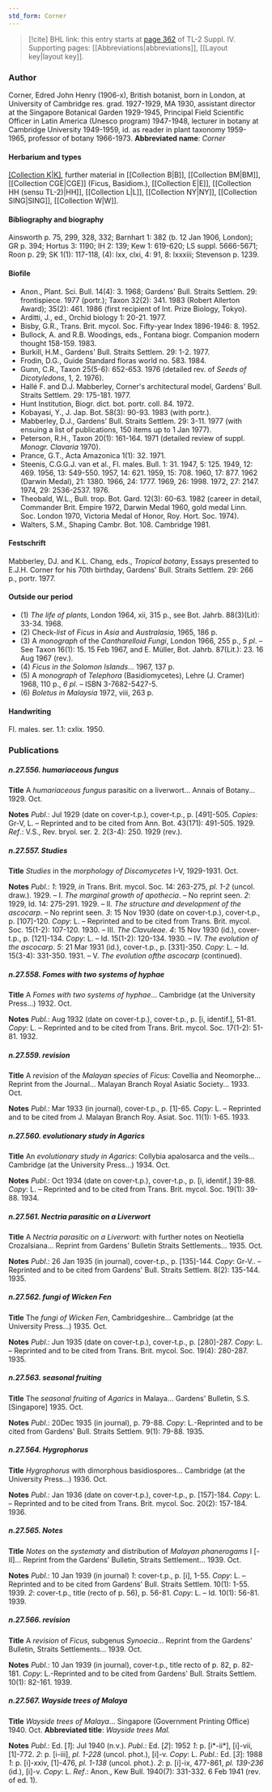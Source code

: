 ```yaml
---
std_form: Corner
---
```


> [!cite] BHL link: this entry starts at [page 362](https://www.biodiversitylibrary.org/page/33266039) of TL-2 Suppl. IV.
> Supporting pages: [[Abbreviations|abbreviations]], [[Layout key|layout key]].

### Author

Corner, Edred John Henry (1906-x), British botanist, born in London, at University of Cambridge res. grad. 1927-1929, MA 1930, assistant director at the Singapore Botanical Garden 1929-1945, Principal Field Scientific Officer in Latin America (Unesco program) 1947-1948, lecturer in botany at Cambridge University 1949-1959, id. as reader in plant taxonomy 1959-1965, professor of botany 1966-1973. 
**Abbreviated name**: *Corner*

#### Herbarium and types

[[Collection K|K]](1400), further material in [[Collection B|B]], [[Collection BM|BM]], [[Collection CGE|CGE]] (Ficus, Basidiom.), [[Collection E|E]], [[Collection HH (sensu TL-2)|HH]], [[Collection L|L]], [[Collection NY|NY]], [[Collection SING|SING]], [[Collection W|W]].

#### Bibliography and biography

Ainsworth p. 75, 299, 328, 332; Barnhart 1: 382 (b. 12 Jan 1906, London); GR p. 394; Hortus 3: 1190; IH 2: 139; Kew 1: 619-620; LS suppl. 5666-5671; Roon p. 29; SK 1(1): 117-118, (4): lxx, clxi, 4: 91, 8: lxxxiii; Stevenson p. 1239.

#### Biofile

- Anon., Plant. Sci. Bull. 14(4): 3. 1968; Gardens' Bull. Straits Settlem. 29: frontispiece. 1977 (portr.); Taxon 32(2): 341. 1983 (Robert Allerton Award); 35(2): 461. 1986 (first recipient of Int. Prize Biology, Tokyo).
- Arditti, J., ed., Orchid biology 1: 20-21. 1977.
- Bisby, G.R., Trans. Brit. mycol. Soc. Fifty-year Index 1896-1946: 8. 1952.
- Bullock, A. and R.B. Woodings, eds., Fontana biogr. Companion modern thought 158-159. 1983.
- Burkill, H.M., Gardens' Bull. Straits Settlem. 29: 1-2. 1977.
- Frodin, D.G., Guide Standard floras world no. 583. 1984.
- Gunn, C.R., Taxon 25(5-6): 652-653. 1976 (detailed rev. of *Seeds of Dicotyledons*, 1, 2. 1976).
- Hallé F. and D.J. Mabberley, Corner's architectural model, Gardens' Bull. Straits Settlem. 29: 175-181. 1977.
- Hunt Institution, Biogr. dict. bot. portr. coll. 84. 1972.
- Kobayasi, Y., J. Jap. Bot. 58(3): 90-93. 1983 (with portr.).
- Mabberley, D.J., Gardens' Bull. Straits Settlem. 29: 3-11. 1977 (with ensuing a list of publications, 150 items up to 1 Jan 1977).
- Peterson, R.H., Taxon 20(1): 161-164. 1971 (detailed review of suppl. *Monogr. Clavaria* 1970).
- Prance, G.T., Acta Amazonica 1(1): 32. 1971.
- Steenis, C.G.G.J. van et al., Fl. males. Bull. 1: 31. 1947, 5: 125. 1949, 12: 469. 1956, 13: 549-550. 1957, 14: 621. 1959, 15: 708. 1960, 17: 877. 1962 (Darwin Medal), 21: 1380. 1966, 24: 1777. 1969, 26: 1998. 1972, 27: 2147. 1974, 29: 2536-2537. 1976.
- Theobald, W.L., Bull. trop. Bot. Gard. 12(3): 60-63. 1982 (career in detail, Commander Brit. Empire 1972, Darwin Medal 1960, gold medal Linn. Soc. London 1970, Victoria Medal of Honor, Roy. Hort. Soc. 1974).
- Walters, S.M., Shaping Cambr. Bot. 108. Cambridge 1981.

#### Festschrift

Mabberley, DJ. and K.L. Chang, eds., *Tropical botany*, Essays presented to E.J.H. Corner for his 70th birthday, Gardens' Bull. Straits Settlem. 29: 266 p., portr. 1977.

#### Outside our period

- (1) *The life of plants*, London 1964, xii, 315 p., see Bot. Jahrb. 88(3)(Lit): 33-34. 1968.
- (2) Check-*list* of *Ficus* in *Asia* and *Australasia*, 1965, 186 p.
- (3) A *monograph* of the *Cantharelloid Fungi*, London 1966, 255 p., *5 pl*. – See Taxon 16(1): 15. 15 Feb 1967, and E. Müller, Bot. Jahrb. 87(Lit.): 23. 16 Aug 1967 (rev.).
- (4) *Ficus in the Solomon Islands*... 1967, 137 p.
- (5) A *monograph* of *Telephora* (Basidiomycetes), Lehre (J. Cramer) 1968, 110 p., *6 pl*. – ISBN 3-7682-5427-5.
- (6) *Boletus in Malaysia* 1972, viii, 263 p.

#### Handwriting

Fl. males. ser. 1.1: cxlix. 1950.

### Publications

##### n.27.556. humariaceous fungus

**Title**
A *humariaceous fungus* parasitic on a liverwort... Annais of Botany... 1929. Oct.

**Notes**
*Publ*.: Jul 1929 (date on cover-t.p.), cover-t.p., p. \[491\]-505. *Copies*: Gr-V, L. – Reprinted and to be cited from Ann. Bot. 43(171): 491-505. 1929.
*Ref*.: V.S., Rev. bryol. ser. 2. 2(3-4): 250. 1929 (rev.).

##### n.27.557. Studies

**Title**
*Studies* in the *morphology of Discomycetes* I-V, 1929-1931. Oct.

**Notes**
*Publ*.: *1*: 1929, *in* Trans. Brit. mycol. Soc. 14: 263-275, *pl. 1-2* (uncol. draw.). 1929. – I. *The* *marginal growth of apothecia*. – No reprint seen.
*2*: 1929, Id. 14: 275-291. 1929. – II. *The structure and development of the ascocarp*. – No reprint seen.
*3*: 15 Nov 1930 (date on cover-t.p.), cover-t.p., p. \[107\]-120. *Copy*: L. – Reprinted and to be cited from Trans. Brit. mycol. Soc. 15(1-2): 107-120. 1930. – III. *The Clavuleae*.
*4*: 15 Nov 1930 (id.), cover-t.p., p. \[121\]-134. *Copy*: L. – Id. 15(1-2): 120-134. 1930. – IV.
*The evolution of the ascocarp*.
*5*: 21 Mar 1931 (id.), cover-t.p., p. \[331\]-350. *Copy*: L. – Id. 15(3-4): 331-350. 1931. – V.
*The evolution ofthe ascocarp* (continued).

##### n.27.558. Fomes with two systems of hyphae

**Title**
A *Fomes with two systems of hyphae*... Cambridge (at the University Press...) 1932. Oct.

**Notes**
*Publ*.: Aug 1932 (date on cover-t.p.), cover-t.p., p. \[i, identif.\], 51-81. *Copy*: L. – Reprinted and to be cited from Trans. Brit. mycol. Soc. 17(1-2): 51-81. 1932.

##### n.27.559. revision

**Title**
A *revision* of the *Malayan species* of *Ficus*: Covellia and Neomorphe... Reprint from the Journal... Malayan Branch Royal Asiatic Society... 1933. Oct.

**Notes**
*Publ*.: Mar 1933 (in journal), cover-t.p., p. \[1\]-65. *Copy*: L. – Reprinted and to be cited from J. Malayan Branch Roy. Asiat. Soc. 11(1): 1-65. 1933.

##### n.27.560. evolutionary study in Agarics

**Title**
An *evolutionary study in Agarics*: Collybia apalosarca and the veils... Cambridge (at the University Press...) 1934. Oct.

**Notes**
*Publ*.: Oct 1934 (date on cover-t.p.), cover-t.p., p. \[i, identif.\] 39-88. *Copy*: L. – Reprinted and to be cited from Trans. Brit. mycol. Soc. 19(1): 39-88. 1934.

##### n.27.561. Nectria parasitic on a Liverwort

**Title**
A *Nectria parasitic on a Liverwort*: with further notes on Neotiella Crozalsiana... Reprint from Gardens' Bulletin Straits Settlements... 1935. Oct.

**Notes**
*Publ*.: 26 Jan 1935 (in journal), cover-t.p., p. \[135\]-144. *Copy*: Gr-V.. – Reprinted and to be cited from Gardens' Bull. Straits Settlem. 8(2): 135-144. 1935.

##### n.27.562. fungi of Wicken Fen

**Title**
The *fungi of Wicken Fen*, Cambridgeshire... Cambridge (at the University Press...) 1935. Oct.

**Notes**
*Publ*.: Jun 1935 (date on cover-t.p.), cover-t.p., p. \[280\]-287. *Copy*: L. – Reprinted and to be cited from Trans. Brit. mycol. Soc. 19(4): 280-287. 1935.

##### n.27.563. seasonal fruiting

**Title**
The *seasonal fruiting* of *Agarics* in Malaya... Gardens' Bulletin, S.S. \[Singapore\] 1935. Oct.

**Notes**
*Publ*.: 20Dec 1935 (in journal), p. 79-88. *Copy*: L.-Reprinted and to be cited from Gardens' Bull. Straits Settlem. 9(1): 79-88. 1935.

##### n.27.564. Hygrophorus

**Title**
*Hygrophorus* with dimorphous basidiospores... Cambridge (at the University Press...) 1936. Oct.

**Notes**
*Publ*.: Jan 1936 (date on cover-t.p.), cover-t.p., p. \[157\]-184. *Copy*: L. – Reprinted and to be cited from Trans. Brit. mycol. Soc. 20(2): 157-184. 1936.

##### n.27.565. Notes

**Title**
*Notes* on the *systematy* and distribution of *Malayan phanerogams* I \[-II\]... Reprint from the Gardens' Bulletin, Straits Settlement... 1939. Oct.

**Notes**
*Publ*.: 10 Jan 1939 (in journal)
*1*: cover-t.p., p. \[i\], 1-55. *Copy*: L. – Reprinted and to be cited from Gardens' Bull. Straits Settlem. 10(1): 1-55. 1939.
*2*: cover-t.p., title (recto of p. 56), p. 56-81. *Copy*: L. – Id. 10(1): 56-81. 1939.

##### n.27.566. revision

**Title**
A *revision* of *Ficus*, subgenus *Synoecia*... Reprint from the Gardens' Bulletin, Straits Settlements... 1939. Oct.

**Notes**
*Publ*.: 10 Jan 1939 (in journal), cover-t.p., title recto of p. 82, p. 82-181. *Copy*: L.-Reprinted and to be cited from Gardens' Bull. Straits Settlem. 10(1): 82-161. 1939.

##### n.27.567. Wayside trees of Malaya

**Title**
*Wayside trees of Malaya*... Singapore (Government Printing Office) 1940. Oct.
**Abbreviated title**: *Wayside trees Mal.*

**Notes**
*Publ*.: Ed. \[*1*\]: Jul 1940 (n.v.).
*Publ*.: Ed. \[*2*\]: 1952
*1*: p. \[i\*-ii\*\], \[i\]-vii, \[1\]-772.
*2*: p. \[i-iii\], *pl. 1-228* (uncol. phot.), \[i\]-v. *Copy*: L.
*Publ*.: Ed. \[*3*\]: 1988
*1*: p. \[i\]-xxiv, \[1\]-476, *pl. 1-138* (uncol. phot.).
*2*: p. \[i\]-ix, 477-861, *pl. 139-236* (id.), \[i\]-v. *Copy*: L.
*Ref*.: Anon., Kew Bull. 1940(7): 331-332. 6 Feb 1941 (rev. of ed. 1).

